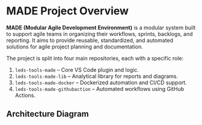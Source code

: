 # MADE Project Overview

**MADE (Modular Agile Development Environment)** is a modular system built to support agile teams in organizing their workflows, sprints, backlogs, and reporting. It aims to provide reusable, standardized, and automated solutions for agile project planning and documentation.

The project is split into four main repositories, each with a specific role:

1. `leds-tools-made` – Core VS Code plugin and logic.
2. `leds-tools-made-lib` – Analytical library for reports and diagrams.
3. `leds-tools-made-docker` – Dockerized automation and CI/CD support.
4. `leds-tools-made-githubaction` – Automated workflows using GitHub Actions.

## Architecture Diagram

<!-- ![MADE Architecture Diagram](../../../static/img/made-architecture-diagram.png) -->
